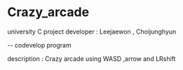 # Crazy_arcade

university C project
developer : Leejaewon , Choijunghyun

-- codevelop program

description : Crazy arcade using WASD ,arrow and LRshift 


 
